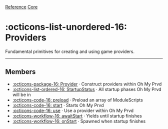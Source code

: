 <div class="ompdoc-reference-breadcrumbs">
<a href="../../">Reference</a>
<a href="../">Core</a>
</div>

# :octicons-list-unordered-16: Providers

Fundamental primitives for creating and using game providers.

---

## Members

- [:octicons-package-16: Provider](provider.md) · Construct providers within Oh
  My Prvd
- [:octicons-list-ordered-16: StartupStatus](startup-status.md) · All startup
  phases Oh My Prvd will be in
- [:octicons-code-16: preload](preload.md) · Preload an array of ModuleScripts
- [:octicons-code-16: start](start.md) · Starts Oh My Prvd
- [:octicons-code-16: use](use.md) · Use a provider within Oh My Prvd
- [:octicons-workflow-16: awaitStart](await-start.md) · Yields until startup
  finishes
- [:octicons-workflow-16: onStart](on-start.md) · Spawned when startup finishes
